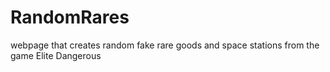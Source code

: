 # RandomRares

webpage that creates random fake rare goods and space stations from the game Elite Dangerous
